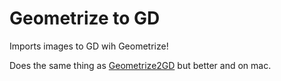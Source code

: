 # Geometrize to GD

Imports images to GD wih Geometrize!

Does the same thing as [Geometrize2GD](https://github.com/ShineUA/Geometrize2GD/) but better and on mac.